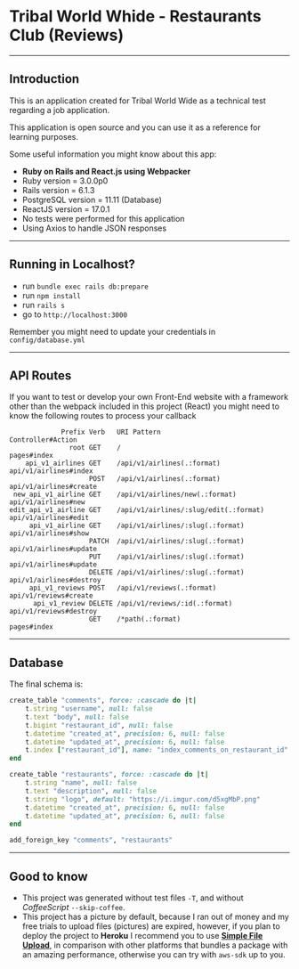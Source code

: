 # Tribal World Whide - Restaurants Club (Reviews)

---

## Introduction

This is an application created for Tribal World Wide as a technical test regarding a job application.

This application is open source and you can use it as a reference for learning purposes.


Some useful information you might know about this app:

* **Ruby on Rails and React.js using Webpacker**
* Ruby version = 3.0.0p0
* Rails version = 6.1.3
* PostgreSQL version = 11.11 (Database)
* ReactJS version = 17.0.1
* No tests were performed for this application
* Using Axios to handle JSON responses

---

## Running in Localhost?

* run `bundle exec rails db:prepare`
* run `npm install`
* run `rails s`
* go to `http://localhost:3000`

Remember you might need to update your credentials in `config/database.yml`

---

## API Routes
If you want to test or develop your own Front-End website with a framework other than the webpack included in this project (React) you might need to know the following routes to process your callback

```shell
             Prefix Verb   URI Pattern                           Controller#Action
               root GET    /                                     pages#index
    api_v1_airlines GET    /api/v1/airlines(.:format)            api/v1/airlines#index
                    POST   /api/v1/airlines(.:format)            api/v1/airlines#create
 new_api_v1_airline GET    /api/v1/airlines/new(.:format)        api/v1/airlines#new
edit_api_v1_airline GET    /api/v1/airlines/:slug/edit(.:format) api/v1/airlines#edit
     api_v1_airline GET    /api/v1/airlines/:slug(.:format)      api/v1/airlines#show
                    PATCH  /api/v1/airlines/:slug(.:format)      api/v1/airlines#update
                    PUT    /api/v1/airlines/:slug(.:format)      api/v1/airlines#update
                    DELETE /api/v1/airlines/:slug(.:format)      api/v1/airlines#destroy
     api_v1_reviews POST   /api/v1/reviews(.:format)             api/v1/reviews#create
      api_v1_review DELETE /api/v1/reviews/:id(.:format)         api/v1/reviews#destroy
                    GET    /*path(.:format)                      pages#index
```
---

## Database

The final schema is:

```ruby
create_table "comments", force: :cascade do |t|
    t.string "username", null: false
    t.text "body", null: false
    t.bigint "restaurant_id", null: false
    t.datetime "created_at", precision: 6, null: false
    t.datetime "updated_at", precision: 6, null: false
    t.index ["restaurant_id"], name: "index_comments_on_restaurant_id"
end

create_table "restaurants", force: :cascade do |t|
    t.string "name", null: false
    t.text "description", null: false
    t.string "logo", default: "https://i.imgur.com/d5xgMbP.png"
    t.datetime "created_at", precision: 6, null: false
    t.datetime "updated_at", precision: 6, null: false
end

add_foreign_key "comments", "restaurants"
```

---

## Good to know

* This project was generated without test files `-T`, and without *CoffeeScript* `--skip-coffee`.
* This project has a picture by default, because I ran out of money and my free trials to upload files (pictures) are expired, however, if you plan to deploy the project to **Heroku** I recommend you to use [**Simple File Upload**](https://devcenter.heroku.com/articles/simple-file-upload), in comparison with other platforms that bundles a package with an amazing performance, otherwise you can try with `aws-sdk` up to you.